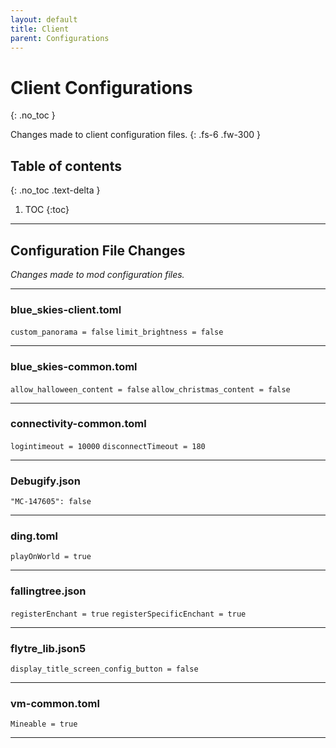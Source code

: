 ```yaml
---
layout: default
title: Client
parent: Configurations
---
```


# Client Configurations
{: .no_toc }

Changes made to client configuration files.
{: .fs-6 .fw-300 }

## Table of contents
{: .no_toc .text-delta }

1. TOC
{:toc}

---

## Configuration File Changes
*Changes made to mod configuration files.*

---

### blue_skies-client.toml

`custom_panorama = false`
`limit_brightness = false`

---

### blue_skies-common.toml

`allow_halloween_content = false`
`allow_christmas_content = false`

---

### connectivity-common.toml

`logintimeout = 10000`
`disconnectTimeout = 180`

---

### Debugify.json

`"MC-147605": false`

---

### ding.toml

`playOnWorld = true`

---

### fallingtree.json

`registerEnchant = true`
`registerSpecificEnchant = true`

---

### flytre_lib.json5

`display_title_screen_config_button = false`

---

### vm-common.toml

`Mineable = true`

---
